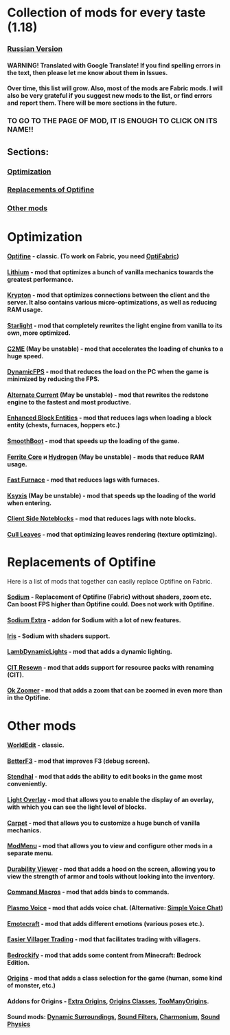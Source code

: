 # Collection of mods for every taste (1.18)

### [Russian Version](https://github.com/bottleofench/my-mods-bestiary)

#### WARNING! Translated with Google Translate! If you find spelling errors in the text, then please let me know about them in Issues.

#### Over time, this list will grow. Also, most of the mods are Fabric mods. I will also be very grateful if you suggest new mods to the list, or find errors and report them. There will be more sections in the future.

### TO GO TO THE PAGE OF MOD, IT IS ENOUGH TO CLICK ON ITS NAME!!

## Sections:

### [Optimization](https://github.com/bottleofench/my-mods-bestiary/blob/main/english.md#optimization-1)
### [Replacements of Optifine](https://github.com/bottleofench/my-mods-bestiary/blob/main/english.md#replacements-of-optifine-1)
### [Other mods](https://github.com/bottleofench/my-mods-bestiary/blob/main/english.md#other-mods-1)

# Optimization

#### [Optifine](https://optifine.net/home) - classic. (To work on Fabric, you need [OptiFabric](https://www.curseforge.com/minecraft/mc-mods/optifabric))
#### [Lithium](https://modrinth.com/mod/lithium) - mod that optimizes a bunch of vanilla mechanics towards the greatest performance.
#### [Krypton](https://modrinth.com/mod/krypton) - mod that optimizes connections between the client and the server. It also contains various micro-optimizations, as well as reducing RAM usage.
#### [Starlight](https://modrinth.com/mod/starlight) - mod that completely rewrites the light engine from vanilla to its own, more optimized.
#### [C2ME](https://modrinth.com/mod/c2me-fabric) (May be unstable) - mod that accelerates the loading of chunks to a huge speed.
#### [DynamicFPS](https://modrinth.com/mod/dynamic-fps) - mod that reduces the load on the PC when the game is minimized by reducing the FPS.
#### [Alternate Current](https://modrinth.com/mod/alternate-current) (May be unstable) - mod that rewrites the redstone engine to the fastest and most productive.
#### [Enhanced Block Entities](https://modrinth.com/mod/OVuFYfre) - mod that reduces lags when loading a block entity (chests, furnaces, hoppers etc.)
#### [SmoothBoot](https://modrinth.com/mod/smoothboot-fabric) - mod that speeds up the loading of the game.
#### [Ferrite Core](https://modrinth.com/mod/ferrite-core) и [Hydrogen](https://modrinth.com/mod/hydrogen) (May be unstable) - mods that reduce RAM usage.
#### [Fast Furnace](https://www.curseforge.com/minecraft/mc-mods/fast-furnace-for-fabric) - mod that reduces lags with furnaces.
#### [Ksyxis](https://www.curseforge.com/minecraft/mc-mods/ksyxis) (May be unstable) - mod that speeds up the loading of the world when entering.
#### [Client Side Noteblocks](https://www.curseforge.com/minecraft/mc-mods/client-side-noteblocks) - mod that reduces lags with note blocks.
#### [Cull Leaves](https://www.curseforge.com/minecraft/mc-mods/cull-leaves) - mod that optimizing leaves rendering (texture optimizing).

# Replacements of Optifine
Here is a list of mods that together can easily replace Optifine on Fabric.

#### [Sodium](https://modrinth.com/mod/sodium) - Replacement of Optifine (Fabric) without shaders, zoom etc. Can boost FPS higher than Optifine could. Does not work with Optifine.
#### [Sodium Extra](https://modrinth.com/mod/sodium-extra) - addon for Sodium with a lot of new features.
#### [Iris](https://modrinth.com/mod/iris) - Sodium with shaders support.
#### [LambDynamicLights](https://modrinth.com/mod/lambdynamiclights) - mod that adds a dynamic lighting.
#### [CIT Resewn](https://modrinth.com/mod/cit-resewn) - mod that adds support for resource packs with renaming (CIT).
#### [Ok Zoomer](https://modrinth.com/mod/ok-zoomer) - mod that adds a zoom that can be zoomed in even more than in the Optifine.

# Other mods

#### [WorldEdit](https://www.curseforge.com/minecraft/mc-mods/worldedit) - classic.
#### [BetterF3](https://www.curseforge.com/minecraft/mc-mods/betterf3) - mod that improves F3 (debug screen).
#### [Stendhal](https://modrinth.com/mod/stendhal) - mod that adds the ability to edit books in the game most conveniently.
#### [Light Overlay](https://www.curseforge.com/minecraft/mc-mods/light-overlay) - mod that allows you to enable the display of an overlay, with which you can see the light level of blocks.
#### [Carpet](https://www.curseforge.com/minecraft/mc-mods/carpet) - mod that allows you to customize a huge bunch of vanilla mechanics.
#### [ModMenu](https://modrinth.com/mod/modmenu) - mod that allows you to view and configure other mods in a separate menu.
#### [Durability Viewer](https://modrinth.com/mod/durabilityviewer) - mod that adds a hood on the screen, allowing you to view the strength of armor and tools without looking into the inventory.
#### [Command Macros](https://www.curseforge.com/minecraft/mc-mods/command-macros) - mod that adds binds to commands.
#### [Plasmo Voice](https://modrinth.com/mod/plasmo-voice) - mod that adds voice chat. (Alternative: [Simple Voice Chat](https://www.curseforge.com/minecraft/mc-mods/simple-voice-chat))
#### [Emotecraft](https://modrinth.com/mod/emotecraft) - mod that adds different emotions (various poses etc.).
#### [Easier Villager Trading](https://modrinth.com/mod/easiervillagertrading) -  mod that facilitates trading with villagers.
#### [Bedrockify](https://modrinth.com/mod/bedrockIfy) - mod that adds some content from Minecraft: Bedrock Edition.
#### [Origins](https://www.curseforge.com/minecraft/mc-mods/origins) - mod that adds a class selection for the game (human, some kind of monster, etc.)
#### Addons for Origins - [Extra Origins](https://www.curseforge.com/minecraft/mc-mods/extra-origins), [Origins Classes](https://www.curseforge.com/minecraft/mc-mods/origins-classes), [TooManyOrigins](https://www.curseforge.com/minecraft/mc-mods/toomanyorigins).
#### Sound mods: [Dynamic Surroundings](https://www.curseforge.com/minecraft/mc-mods/dynamic-surroundings), [Sound Filters](https://www.curseforge.com/minecraft/mc-mods/sound-filters), [Charmonium](https://www.curseforge.com/minecraft/mc-mods/charmonium), [Sound Physics](https://www.curseforge.com/minecraft/mc-mods/sound-physics-fabric)

